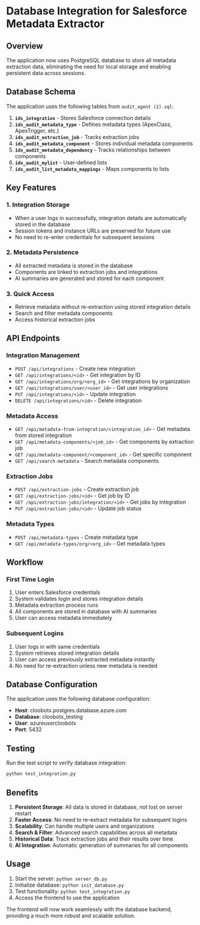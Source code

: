 # Database Integration for Salesforce Metadata Extractor

## Overview

The application now uses PostgreSQL database to store all metadata extraction data, eliminating the need for local storage and enabling persistent data across sessions.

## Database Schema

The application uses the following tables from `audit_agent (2).sql`:

1. **`ids_integration`** - Stores Salesforce connection details
2. **`ids_audit_metadata_type`** - Defines metadata types (ApexClass, ApexTrigger, etc.)
3. **`ids_audit_extraction_job`** - Tracks extraction jobs
4. **`ids_audit_metadata_component`** - Stores individual metadata components
5. **`ids_audit_metadata_dependency`** - Tracks relationships between components
6. **`ids_audit_mylist`** - User-defined lists
7. **`ids_audit_list_metadata_mappings`** - Maps components to lists

## Key Features

### 1. Integration Storage
- When a user logs in successfully, integration details are automatically stored in the database
- Session tokens and instance URLs are preserved for future use
- No need to re-enter credentials for subsequent sessions

### 2. Metadata Persistence
- All extracted metadata is stored in the database
- Components are linked to extraction jobs and integrations
- AI summaries are generated and stored for each component

### 3. Quick Access
- Retrieve metadata without re-extraction using stored integration details
- Search and filter metadata components
- Access historical extraction jobs

## API Endpoints

### Integration Management
- `POST /api/integrations` - Create new integration
- `GET /api/integrations/<id>` - Get integration by ID
- `GET /api/integrations/org/<org_id>` - Get integrations by organization
- `GET /api/integrations/user/<user_id>` - Get user integrations
- `PUT /api/integrations/<id>` - Update integration
- `DELETE /api/integrations/<id>` - Delete integration

### Metadata Access
- `GET /api/metadata-from-integration/<integration_id>` - Get metadata from stored integration
- `GET /api/metadata-components/<job_id>` - Get components by extraction job
- `GET /api/metadata-component/<component_id>` - Get specific component
- `GET /api/search-metadata` - Search metadata components

### Extraction Jobs
- `POST /api/extraction-jobs` - Create extraction job
- `GET /api/extraction-jobs/<id>` - Get job by ID
- `GET /api/extraction-jobs/integration/<id>` - Get jobs by integration
- `PUT /api/extraction-jobs/<id>` - Update job status

### Metadata Types
- `POST /api/metadata-types` - Create metadata type
- `GET /api/metadata-types/org/<org_id>` - Get metadata types

## Workflow

### First Time Login
1. User enters Salesforce credentials
2. System validates login and stores integration details
3. Metadata extraction process runs
4. All components are stored in database with AI summaries
5. User can access metadata immediately

### Subsequent Logins
1. User logs in with same credentials
2. System retrieves stored integration details
3. User can access previously extracted metadata instantly
4. No need for re-extraction unless new metadata is needed

## Database Configuration

The application uses the following database configuration:
- **Host**: cloobotx.postgres.database.azure.com
- **Database**: cloobotx_testing
- **User**: azureusercloobotx
- **Port**: 5432

## Testing

Run the test script to verify database integration:
```bash
python test_integration.py
```

## Benefits

1. **Persistent Storage**: All data is stored in database, not lost on server restart
2. **Faster Access**: No need to re-extract metadata for subsequent logins
3. **Scalability**: Can handle multiple users and organizations
4. **Search & Filter**: Advanced search capabilities across all metadata
5. **Historical Data**: Track extraction jobs and their results over time
6. **AI Integration**: Automatic generation of summaries for all components

## Usage

1. Start the server: `python server_db.py`
2. Initialize database: `python init_database.py`
3. Test functionality: `python test_integration.py`
4. Access the frontend to use the application

The frontend will now work seamlessly with the database backend, providing a much more robust and scalable solution. 